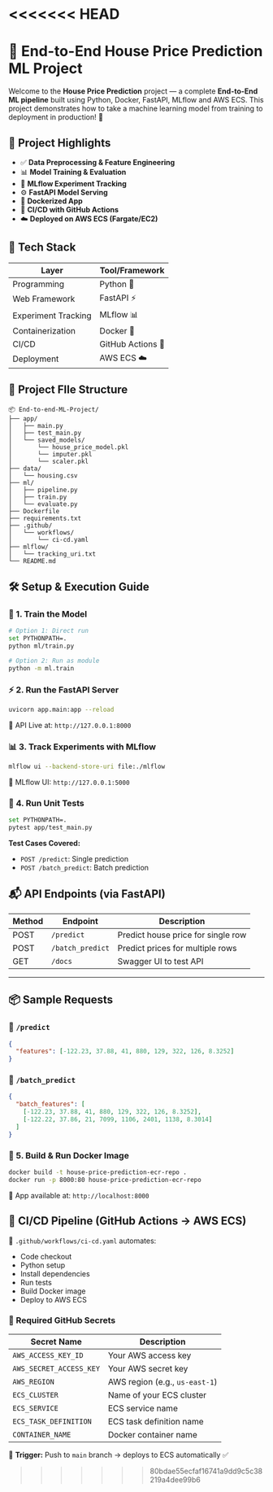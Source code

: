 <<<<<<< HEAD
=======
# 🏡 End-to-End House Price Prediction ML Project

Welcome to the **House Price Prediction** project — a complete **End-to-End ML pipeline** built using Python, Docker, FastAPI, MLflow and AWS ECS. This project demonstrates how to take a machine learning model from training to deployment in production! 🚀

## 📌 Project Highlights

- ✅ **Data Preprocessing & Feature Engineering**
- 📊 **Model Training & Evaluation**
- 🧪 **MLflow Experiment Tracking**
- ⚙️ **FastAPI Model Serving**
- 🐳 **Dockerized App**
- 🔁 **CI/CD with GitHub Actions**
- ☁️ **Deployed on AWS ECS (Fargate/EC2)**


## 🔧 Tech Stack

| Layer              | Tool/Framework     |
|--------------------|--------------------|
| Programming        | Python 🐍         |
| Web Framework      | FastAPI ⚡        |
| Experiment Tracking| MLflow 📊         |
| Containerization   | Docker 🐳         |
| CI/CD              | GitHub Actions 🔁 |
| Deployment         | AWS ECS ☁️        |


## 📂 Project FIle Structure

```
📦 End-to-end-ML-Project/
├── app/
│   ├── main.py
│   ├── test_main.py
│   └── saved_models/
│       └── house_price_model.pkl
│       └── imputer.pkl
│       └── scaler.pkl
├── data/
│   └── housing.csv
├── ml/
│   ├── pipeline.py
│   ├── train.py
│   └── evaluate.py
├── Dockerfile
├── requirements.txt
├── .github/
│   └── workflows/
│       └── ci-cd.yaml
├── mlflow/
│   └── tracking_uri.txt
└── README.md

```

## 🛠️ Setup & Execution Guide

### 🧠 1. Train the Model

```bash
# Option 1: Direct run
set PYTHONPATH=.
python ml/train.py

# Option 2: Run as module
python -m ml.train
```


### ⚡ 2. Run the FastAPI Server

```bash
uvicorn app.main:app --reload
```

📍 API Live at: `http://127.0.0.1:8000`



### 📊 3. Track Experiments with MLflow

```bash
mlflow ui --backend-store-uri file:./mlflow
```

📍 MLflow UI: `http://127.0.0.1:5000`



### 🧪 4. Run Unit Tests

```bash
set PYTHONPATH=.
pytest app/test_main.py
```

**Test Cases Covered:**

- `POST /predict`: Single prediction  
- `POST /batch_predict`: Batch prediction  


## 📬 API Endpoints (via FastAPI)

| Method | Endpoint           | Description                         |
|--------|--------------------|-------------------------------------|
| POST   | `/predict`         | Predict house price for single row |
| POST   | `/batch_predict`   | Predict prices for multiple rows   |
| GET    | `/docs`            | Swagger UI to test API             |

---

## 📦 Sample Requests

### 🔹 `/predict`

```json
{
  "features": [-122.23, 37.88, 41, 880, 129, 322, 126, 8.3252]
}
```

### 🔹 `/batch_predict`

```json
{
  "batch_features": [
    [-122.23, 37.88, 41, 880, 129, 322, 126, 8.3252],
    [-122.22, 37.86, 21, 7099, 1106, 2401, 1138, 8.3014]
  ]
}
```


### 🐳 5. Build & Run Docker Image

```bash
docker build -t house-price-prediction-ecr-repo .
docker run -p 8000:80 house-price-prediction-ecr-repo
```

📍 App available at: `http://localhost:8000`



## 🔁 CI/CD Pipeline (GitHub Actions → AWS ECS)

📁 `.github/workflows/ci-cd.yaml` automates:

- Code checkout
- Python setup
- Install dependencies
- Run tests
- Build Docker image
- Deploy to AWS ECS

### 🔐 Required GitHub Secrets

| Secret Name              | Description                      |
|--------------------------|----------------------------------|
| `AWS_ACCESS_KEY_ID`      | Your AWS access key              |
| `AWS_SECRET_ACCESS_KEY`  | Your AWS secret key              |
| `AWS_REGION`             | AWS region (e.g., `us-east-1`)  |
| `ECS_CLUSTER`            | Name of your ECS cluster         |
| `ECS_SERVICE`            | ECS service name                 |
| `ECS_TASK_DEFINITION`    | ECS task definition name         |
| `CONTAINER_NAME`         | Docker container name            |

📌 **Trigger:** Push to `main` branch → deploys to ECS automatically ✅





>>>>>>> 80bdae55ecfaf16741a9dd9c5c38219a4dee99b6

